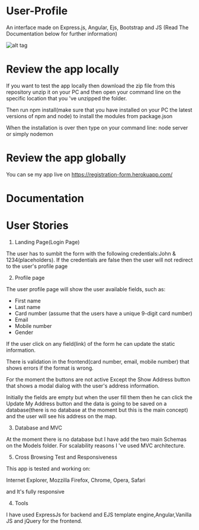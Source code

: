 # User-Profile
An interface made on Express.js, Angular, Ejs, Bootstrap and JS
(Read The Documentation below for further information)

![alt tag](https://i.imgur.com/T7ZfZvs.jpg)

# Review the app locally

If you want to test the app locally then download the zip file from this repository
unzip it on your PC and then open your command line on the specific location that you 've
unzipped the folder.

Then run npm install(make sure that you have installed on your PC the latest versions of npm and node) to install 
the modules from package.json

When the installation is over then type on your command line: node server or simply nodemon

# Review the app globally

You can se my app live on https://registration-form.herokuapp.com/

# Documentation
# User Stories

1) Landing Page(Login Page)

The user has to sumbit the form with the following credentials:John & 1234(placeholders).
If the credentials are false then the user will not redirect to the user's profile page

2) Profile page

The user profile page will show the user available fields, such as:

* First name
*	Last name
*	Card number (assume that the users have a unique 9-digit card number)
*	Email
*	Mobile number
*	Gender

If the user click on any field(link) of the form he can update the static information.

There is validation in the frontend(card number, email, mobile number) that shows errors if the 
format is wrong.

For the moment the buttons are not active Except the Show Address button that shows a modal dialog with 
the user's address information.

Initially the fields are empty but when the user fill them then he can click the Update My Address button and 
the data is going to be saved on a database(there is no database at the moment but this is the main concept) 
and the user will see his address on the map.

3) Database and MVC

At the moment there is no database but I have add the two main Schemas on the Models folder.
For scalability reasons I 've used MVC architecture.

5) Cross Browsing Test and Responsiveness

This app is tested and working on:

Internet Explorer, Mozzilla Firefox, Chrome, Opera, Safari

and It's fully responsive

4) Tools

I have used ExpressJs for backend and EJS template engine,Angular,Vanilla JS and jQuery for the frontend.



